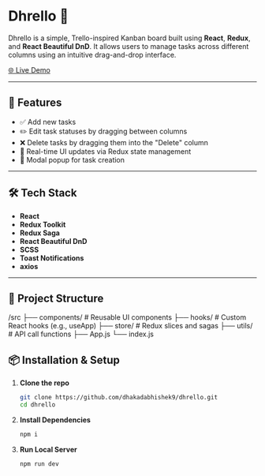 # Dhrello 🧩

Dhrello is a simple, Trello-inspired Kanban board built using **React**, **Redux**, and **React Beautiful DnD**. It allows users to manage tasks across different columns using an intuitive drag-and-drop interface.

[🌐 Live Demo](https://dhakadabhishek9.github.io/dhrello/)

---

## 🚀 Features

- ✅ Add new tasks
- ✏️ Edit task statuses by dragging between columns
- ❌ Delete tasks by dragging them into the "Delete" column
- 🔄 Real-time UI updates via Redux state management
- 🎨 Modal popup for task creation

---

## 🛠️ Tech Stack

- **React**
- **Redux Toolkit**
- **Redux Saga**
- **React Beautiful DnD**
- **SCSS**
- **Toast Notifications**
- **axios**

---

## 📁 Project Structure

/src ├── components/ # Reusable UI components ├── hooks/ # Custom React hooks (e.g., useApp) ├── store/ # Redux slices and sagas ├── utils/ # API call functions ├── App.js └── index.js

## 📦 Installation & Setup

1. **Clone the repo**
   ```bash
   git clone https://github.com/dhakadabhishek9/dhrello.git
   cd dhrello

2. **Install Dependencies**
   ```bash
   npm i

3. **Run Local Server**
   ```bash
   npm run dev
